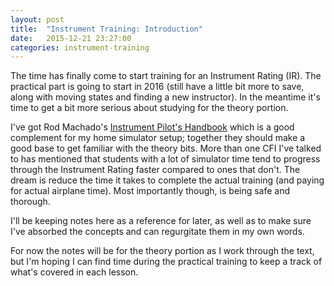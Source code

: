 ```yaml
---
layout: post
title:  "Instrument Training: Introduction"
date:   2015-12-21 23:27:00
categories: instrument-training
---
```


The time has finally come to start training for an Instrument Rating (IR). The practical part is going to start
in 2016 (still have a little bit more to save, along with moving states and finding a new instructor). In the
meantime it's time to get a bit more serious about studying for the theory portion.

I've got Rod Machado's [Instrument Pilot's Handbook][iph] which is a good complement for my home simulator setup;
together they should make a good base to get familiar with the theory bits. More than one CFI I've talked to
has mentioned that students with a lot of simulator time tend to progress through the Instrument Rating faster
compared to ones that don't. The dream is reduce the time it takes to complete the actual training (and paying for actual airplane time). Most importantly though, is being safe and thorough.

I'll be keeping notes here as a reference for later, as well as to make sure I've absorbed the concepts and
can regurgitate them in my own words.

For now the notes will be for the theory portion as I work through the text, but I'm hoping I can find time
during the practical training to keep a track of what's covered in each lesson.

[iph]: http://www.amazon.com/Rod-Machados-Instrument-Pilots-Handbook/dp/0971201560
